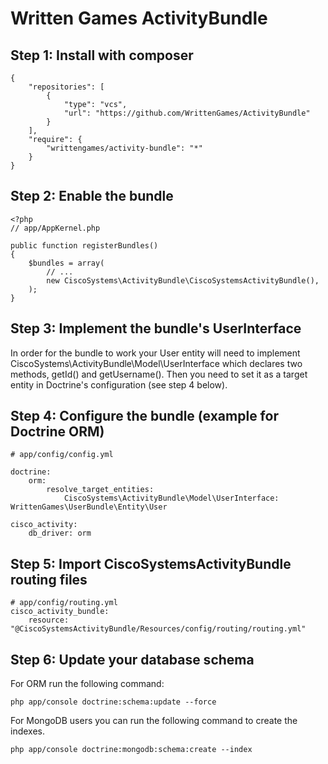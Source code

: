 Written Games ActivityBundle
============================

## Step 1: Install with composer

```
{
    "repositories": [
        {
            "type": "vcs",
            "url": "https://github.com/WrittenGames/ActivityBundle"
        }
    ],
    "require": {
        "writtengames/activity-bundle": "*"
    }
}
```

## Step 2: Enable the bundle

```
<?php
// app/AppKernel.php

public function registerBundles()
{
    $bundles = array(
        // ...
        new CiscoSystems\ActivityBundle\CiscoSystemsActivityBundle(),
    );
}
```

## Step 3: Implement the bundle's UserInterface

In order for the bundle to work your User entity will need to implement
CiscoSystems\ActivityBundle\Model\UserInterface which declares two methods, getId()
and getUsername(). Then you need to set it as a target entity in Doctrine's
configuration (see step 4 below).

## Step 4: Configure the bundle (example for Doctrine ORM)

```
# app/config/config.yml

doctrine:
    orm:
        resolve_target_entities:
            CiscoSystems\ActivityBundle\Model\UserInterface: WrittenGames\UserBundle\Entity\User

cisco_activity:
    db_driver: orm
```

## Step 5: Import CiscoSystemsActivityBundle routing files
```
# app/config/routing.yml
cisco_activity_bundle:
    resource: "@CiscoSystemsActivityBundle/Resources/config/routing/routing.yml"
```

## Step 6: Update your database schema

For ORM run the following command:

```
php app/console doctrine:schema:update --force
```

For MongoDB users you can run the following command to create the indexes.

```
php app/console doctrine:mongodb:schema:create --index
```
